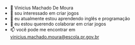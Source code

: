 - 👋 Vinicius Machado De Moura
- 👀 sou interessado em criar jogos
- 🌱 eu atualmente estou aprendendo inglês e programação
- 💞️ eu estou querendo colaborar em criar jogos
- 📫 você pode me encontrar em vinicius.machado.moura@escola.pr.gov.br

<!---
ViniMachado77/ViniMachado77 is a ✨ special ✨ repository because its `README.md` (this file) appears on your GitHub profile.
You can click the Preview link to take a look at your changes.
--->
